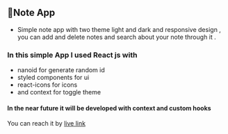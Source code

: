 ## 📌Note App 
- Simple note app with two theme light and dark and responsive design , you can add and delete notes and search about your note through it . 
### In this simple App I used React js with 
- nanoid for generate random id 
- styled components for ui 
- react-icons for icons 
- and context for toggle theme 
#### In the near future it will be developed with context and custom hooks 
You can reach it by [live link](https://note-app-heba.netlify.app/)
